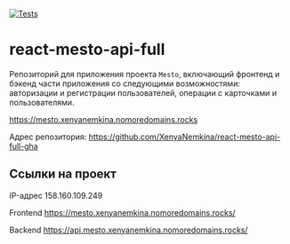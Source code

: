 [![Tests](https://github.com/yandex-praktikum/react-mesto-api-full-gha/actions/workflows/tests.yml/badge.svg)](https://github.com/yandex-praktikum/react-mesto-api-full-gha/actions/workflows/tests.yml)
# react-mesto-api-full
Репозиторий для приложения проекта `Mesto`, включающий фронтенд и бэкенд части приложения со следующими возможностями: авторизации и регистрации пользователей, операции с карточками и пользователями. 
  
https://mesto.xenyanemkina.nomoredomains.rocks

Адрес репозитория: https://github.com/XenyaNemkina/react-mesto-api-full-gha

## Ссылки на проект

IP-адрес 158.160.109.249

Frontend https://mesto.xenyanemkina.nomoredomains.rocks/

Backend https://api.mesto.xenyanemkina.nomoredomains.rocks/
